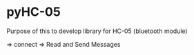 # pyHC-05

Purpose of this to develop library for HC-05 (bluetooth module)

=> connect 
=> Read and Send Messages


